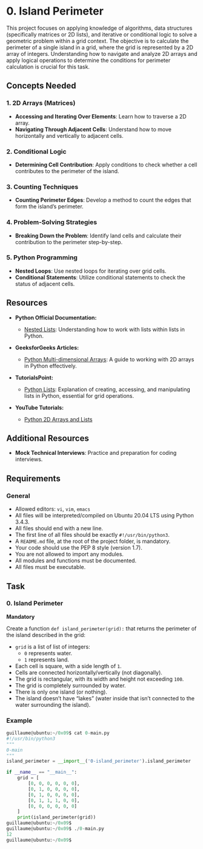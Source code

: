 # 0. Island Perimeter

This project focuses on applying knowledge of algorithms, data structures (specifically matrices or 2D lists), and iterative or conditional logic to solve a geometric problem within a grid context. The objective is to calculate the perimeter of a single island in a grid, where the grid is represented by a 2D array of integers. Understanding how to navigate and analyze 2D arrays and apply logical operations to determine the conditions for perimeter calculation is crucial for this task.

## Concepts Needed

### 1. 2D Arrays (Matrices)
- **Accessing and Iterating Over Elements**: Learn how to traverse a 2D array.
- **Navigating Through Adjacent Cells**: Understand how to move horizontally and vertically to adjacent cells.

### 2. Conditional Logic
- **Determining Cell Contribution**: Apply conditions to check whether a cell contributes to the perimeter of the island.

### 3. Counting Techniques
- **Counting Perimeter Edges**: Develop a method to count the edges that form the island’s perimeter.

### 4. Problem-Solving Strategies
- **Breaking Down the Problem**: Identify land cells and calculate their contribution to the perimeter step-by-step.

### 5. Python Programming
- **Nested Loops**: Use nested loops for iterating over grid cells.
- **Conditional Statements**: Utilize conditional statements to check the status of adjacent cells.

## Resources

- **Python Official Documentation:**
  - [Nested Lists](https://docs.python.org/3/tutorial/datastructures.html#nested-lists): Understanding how to work with lists within lists in Python.
  
- **GeeksforGeeks Articles:**
  - [Python Multi-dimensional Arrays](https://www.geeksforgeeks.org/multidimensional-arrays-in-python/): A guide to working with 2D arrays in Python effectively.
  
- **TutorialsPoint:**
  - [Python Lists](https://www.tutorialspoint.com/python/python_lists.htm): Explanation of creating, accessing, and manipulating lists in Python, essential for grid operations.
  
- **YouTube Tutorials:**
  - [Python 2D Arrays and Lists](https://www.youtube.com/results?search_query=python+2d+arrays+and+lists)

## Additional Resources

- **Mock Technical Interviews**: Practice and preparation for coding interviews.

## Requirements

### General
- Allowed editors: `vi`, `vim`, `emacs`
- All files will be interpreted/compiled on Ubuntu 20.04 LTS using Python 3.4.3.
- All files should end with a new line.
- The first line of all files should be exactly `#!/usr/bin/python3`.
- A `README.md` file, at the root of the project folder, is mandatory.
- Your code should use the PEP 8 style (version 1.7).
- You are not allowed to import any modules.
- All modules and functions must be documented.
- All files must be executable.

## Task

### 0. Island Perimeter

**Mandatory**

Create a function `def island_perimeter(grid):` that returns the perimeter of the island described in the grid:

- `grid` is a list of list of integers:
  - `0` represents water.
  - `1` represents land.
- Each cell is square, with a side length of `1`.
- Cells are connected horizontally/vertically (not diagonally).
- The grid is rectangular, with its width and height not exceeding `100`.
- The grid is completely surrounded by water.
- There is only one island (or nothing).
- The island doesn’t have “lakes” (water inside that isn’t connected to the water surrounding the island).

### Example

```python
guillaume@ubuntu:~/0x09$ cat 0-main.py
#!/usr/bin/python3
"""
0-main
"""
island_perimeter = __import__('0-island_perimeter').island_perimeter

if __name__ == "__main__":
    grid = [
        [0, 0, 0, 0, 0, 0],
        [0, 1, 0, 0, 0, 0],
        [0, 1, 0, 0, 0, 0],
        [0, 1, 1, 1, 0, 0],
        [0, 0, 0, 0, 0, 0]
    ]
    print(island_perimeter(grid))
guillaume@ubuntu:~/0x09$ 
guillaume@ubuntu:~/0x09$ ./0-main.py
12
guillaume@ubuntu:~/0x09$ 
